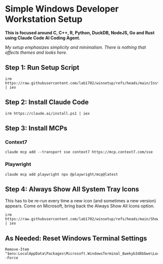# Simple Windows Developer Workstation Setup

**This is focused around C, C++, R, Python, DuckDB, NodeJS, Go and Rust using Claude Code AI Coding Agent.**

*My setup emphasizes simplicity and minimalism. There is nothing that affects themes and looks here.*

## Step 1: Run Setup Script

    irm https://raw.githubusercontent.com/lab1702/winsetup/refs/heads/main/InstallTools.ps1 | iex

## Step 2: Install Claude Code

    irm https://claude.ai/install.ps1 | iex

## Step 3: Install MCPs

### Context7

    claude mcp add --transport sse context7 https://mcp.context7.com/sse

### Playwright

    claude mcp add playwright npx @playwright/mcp@latest

## Step 4: Always Show All System Tray Icons

This has to be re-run every time a new icon (and sometimes a new version) appears. Come on Microsoft, bring back the Always Show All Icons option.

    irm https://raw.githubusercontent.com/lab1702/winsetup/refs/heads/main/ShowTrayIcons.ps1 | iex

## As Needed: Reset Windows Terminal Settings

    Remove-Item "$env:LocalAppData\Packages\Microsoft.WindowsTerminal_8wekyb3d8bbwe\LocalState\settings.json" -Force
